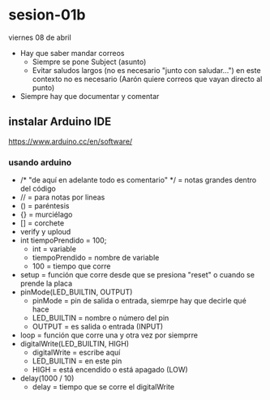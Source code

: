 # sesion-01b
viernes 08 de abril

- Hay que saber mandar correos
  - Siempre se pone Subject (asunto)
  - Evitar saludos largos (no es necesario "junto con saludar...") en este contexto no es necesario (Aarón quiere correos que vayan directo al punto)
- Siempre hay que documentar y comentar
## instalar Arduino IDE

<https://www.arduino.cc/en/software/>

### usando arduino

- /* "de aquí en adelante todo es comentario" */ = notas grandes dentro del código
- // = para notas por lineas
- () = paréntesis
- {} = murciélago
- [] = corchete
- verify y uploud
- int tiempoPrendido = 100;
  - int = variable
  - tiempoPrendido = nombre de variable
  - 100 = tiempo que corre
- setup = función que corre desde que se presiona "reset" o cuando se prende la placa
- pinMode(LED_BUILTIN, OUTPUT)
  - pinMode = pin de salida o entrada, siemrpe hay que decirle qué hace
  - LED_BUILTIN = nombre o número del pin
  - OUTPUT = es salida o entrada (INPUT)
- loop = función que corre una y otra vez por siemprre
- digitalWrite(LED_BUILTIN, HIGH)
  - digitalWrite = escribe aquí
  - LED_BUILTIN = en este pin
  - HIGH = está encendido o está apagado (LOW)
- delay(1000 / 10)
  - delay = tiempo que se corre el digitalWrite 
